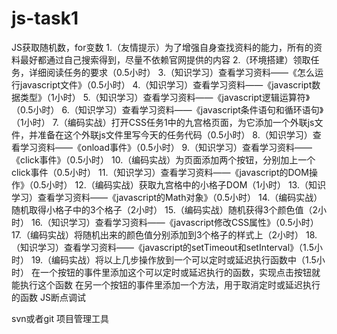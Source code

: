 # js-task1
JS获取随机数，for变数
1.（友情提示）为了增强自身查找资料的能力，所有的资料最好都通过自己搜索得到，尽量不依赖官网提供的内容
2.（环境搭建）领取任务，详细阅读任务的要求（0.5小时）
3.（知识学习）查看学习资料——《怎么运行javascript文件》（0.5小时） 
4.（知识学习）查看学习资料——《javascript数据类型》（1小时） 
5.（知识学习）查看学习资料——《javascript逻辑运算符》（0.5小时） 
6.（知识学习）查看学习资料——《javascript条件语句和循环语句》（1小时） 
7.（编码实战）打开CSS任务1中的九宫格页面，为它添加一个外联js文件，并准备在这个外联js文件里写今天的任务代码（0.5小时）
8.（知识学习）查看学习资料——《onload事件》（0.5小时） 
9.（知识学习）查看学习资料——《click事件》（0.5小时） 
10.（编码实战）为页面添加两个按钮，分别加上一个click事件（0.5小时）
11.（知识学习）查看学习资料——《javascript的DOM操作》（0.5小时） 
12.（编码实战）获取九宫格中的小格子DOM（1小时）
13.（知识学习）查看学习资料——《javascript的Math对象》（0.5小时） 
14.（编码实战）随机取得小格子中的3个格子（2小时）
15.（编码实战）随机获得3个颜色值（2小时）
16.（知识学习）查看学习资料——《javascript修改CSS属性》（0.5小时） 
17.（编码实战）将随机出来的颜色值分别添加到3个格子的样式上（2小时）
18.（知识学习）查看学习资料——《javascript的setTimeout和setInterval》（1.5小时） 
19.（编码实战）将以上几步操作放到一个可以定时或延迟执行函数中（1.5小时）
在一个按钮的事件里添加这个可以定时或延迟执行的函数，实现点击按钮就能执行这个函数
在另一个按钮的事件里添加一个方法，用于取消定时或延迟执行的函数
JS断点调试

svn或者git 项目管理工具
